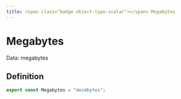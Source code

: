 ```yaml
---
title: <span class="badge object-type-scalar"></span> Megabytes
---
```

# <span class="badge object-type-scalar"></span> Megabytes

Data: megabytes

## Definition

```typescript
export const Megabytes = "decmbytes";

```
